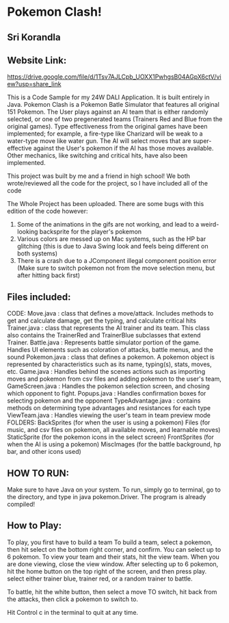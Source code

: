 # Pokemon Clash!
## Sri Korandla

## Website Link:
https://drive.google.com/file/d/1Tsv7AJLCpb_UOXX1PwhgsB04AGpX6ctV/view?usp=share_link

This is a Code Sample for my 24W DALI Application. It is built entirely in Java. Pokemon Clash is a Pokemon Batle Simulator that features all original 151 Pokemon. The User plays against an AI team that is either randomly selected, or one of two pregenerated teams (Trainers Red and Blue from the original games). Type effectiveness from the original games have been implemented; for example, a fire-type like Charizard will be weak to a water-type move like water gun. The AI will select moves that are super-effective against the User's pokemon if the AI has those moves available. Other mechanics, like switching and critical hits, have also been implemented.

This project was built by me and a friend in high school! We both wrote/reviewed all the code for the project, so I have included all of the code

The Whole Project has been uploaded. There are some bugs with this edition of the code however:

1. Some of the animations in the gifs are not working, and lead to a weird-looking backsprite for the player's pokemon
2. Various colors are messed up on Mac systems, such as the HP bar glitching (this is due to Java Swing look and feels being different on both systems)
3. There is a crash due to a JComponent illegal component position error (Make sure to switch pokemon not from the move selection menu, but after hitting back first)

## Files included: 
CODE:
Move.java : class that defines a move/attack. Includes methods to get and calculate damage, get the typing, and calculate critical hits
Trainer.java : class that represents the AI trainer and its team. This class also contains the TrainerRed and TrainerBlue subclasses that extend Trainer.
Battle.java : Represents battle simulator portion of the game. Handles UI elements such as coloration of attacks, battle menus, and the sound
Pokemon.java : class that defines a pokemon. A pokemon object is represented by characteristics such as its name, typing(s), stats, moves, etc.
Game.java : Handles behind the scenes actions such as importing moves and pokemon from csv files and adding pokemon to the user's team, 
GameScreen.java : Handles the pokemon selection screen, and chosing which opponent to fight.
Popups.java : Handles confirmation boxes for selecting pokemon and the opponent
TypeAdvantage.java : contains methods on determining type advantages and resistances for each type
ViewTeam.java : Handles viewing the user's team in team preview mode
FOLDERS:
    BackSprites  (for when the user is using a pokemon)
    Files (for music, and csv files on pokemon, all available moves, and learnable moves)
    StaticSprite (for the pokemon icons in the select screen)
    FrontSprites (for when the AI is using a pokemon)
    MiscImages (for the battle background, hp bar, and other icons used)

## HOW TO RUN:
Make sure to have Java on your system. To run, simply go to terminal, go to the directory, and type in java pokemon.Driver. The program is already compiled! 

## How to Play:
To play, you first have to build a team
To build a team, select a pokemon, then hit select on the bottom right corner, and confirm. You can select up to 6 pokemon.
To view your team and their stats, hit the view team. When you are done viewing, close the view window.
After selecting up to 6 pokemon, hit the home button on the top right of the screen, and then press play.
select either trainer blue, trainer red, or a random trainer to battle.

To battle, hit the white button, then select a move
TO switch, hit back from the attacks, then click a pokemon to switch to.

Hit Control c in the terminal to quit at any time.






